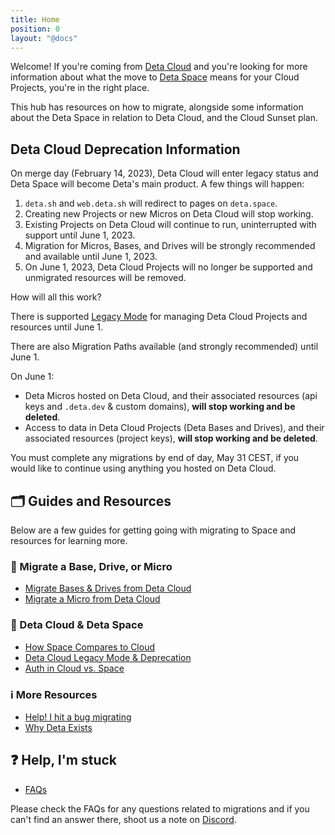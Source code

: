 ```yaml
---
title: Home
position: 0
layout: "@docs"
---
```


Welcome! If you're coming from [Deta Cloud](https://www.deta.sh/) and you're looking for more information about what the move to [Deta Space](https://deta.space/) means for your Cloud Projects, you're in the right place.

This hub has resources on how to migrate, alongside some information about the Deta Space in relation to Deta Cloud, and the Cloud Sunset plan.

## Deta Cloud Deprecation Information

On merge day (February 14, 2023), Deta Cloud will enter legacy status and Deta Space will become Deta's main product. A few things will happen:

1. `deta.sh` and `web.deta.sh` will redirect to pages on `deta.space`.
2. Creating new Projects or new Micros on Deta Cloud will stop working.
3. Existing Projects on Deta Cloud will continue to run, uninterrupted with support until June 1, 2023.
4. Migration for Micros, Bases, and Drives will be strongly recommended and available until June 1, 2023.
5. On June 1, 2023, Deta Cloud Projects will no longer be supported and unmigrated resources will be removed.

How will all this work?

There is supported [Legacy Mode](/migration/learn-more/legacy-mode) for managing Deta Cloud Projects and resources until June 1.

There are also Migration Paths available (and strongly recommended) until June 1.

On June 1:
- Deta Micros hosted on Deta Cloud, and their associated resources (api keys and `.deta.dev` & custom domains), **will stop working and be deleted**.
- Access to data in Deta Cloud Projects (Deta Bases and Drives), and their associated resources (project keys), **will stop working and be deleted**.

You must complete any migrations by end of day, May 31 CEST, if you would like to continue using anything you hosted on Deta Cloud.

## 🗂️ Guides and Resources

Below are a few guides for getting going with migrating to Space and resources for learning more.

### 🚀 Migrate a Base, Drive, or Micro
- [Migrate Bases & Drives from Deta Cloud](/migration/guides/import-a-project)
- [Migrate a Micro from Deta Cloud](/migration/guides/migrate-a-micro)

### 🧠 Deta Cloud & Deta Space
- [How Space Compares to Cloud](/migration/learn-more/space-vs-cloud)
- [Deta Cloud Legacy Mode & Deprecation](/migration/learn-more/legacy-mode)
- [Auth in Cloud vs. Space](/migration/learn-more/auth-comparison)

### ℹ️ More Resources
- [Help! I hit a bug migrating](/migration/other/bugs)
- [Why Deta Exists](https://deta.space/motivation/)

## ❓ Help, I'm stuck
- [FAQs](/migration/other/FAQs)

Please check the FAQs for any questions related to migrations and if you can't find an answer there, shoot us a note on [Discord](https://go.deta.dev/discord).
